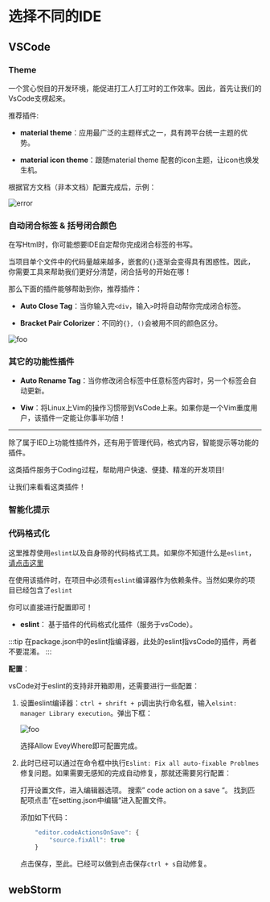 # 选择不同的IDE

## VSCode

### Theme

一个赏心悦目的开发环境，能促进打工人打工时的工作效率。因此，首先让我们的VsCode支楞起来。

推荐插件: 

* **material theme**：应用最广泛的主题样式之一，具有跨平台统一主题的优势。

* **material icon theme**：跟随material theme 配套的icon主题，让icon也焕发生机。

根据官方文档（非本文档）配置完成后，示例：

<img :src="$withBase('/images/specification/vs-theme.png')" alt="error">

### 自动闭合标签 & 括号闭合颜色

在写Html时，你可能想要IDE自定帮你完成闭合标签的书写。

当项目单个文件中的代码量越来越多，嵌套的`{}`逐渐会变得具有困惑性。因此，你需要工具来帮助我们更好分清楚，闭合括号的开始在哪！

那么下面的插件能够帮助到你，推荐插件：

* **Auto Close Tag**：当你输入完`<div`，输入`>`时将自动帮你完成闭合标签。

* **Bracket Pair Colorizer**：不同的`{}, ()`会被用不同的颜色区分。

<img :src="$withBase('/images/specification/vs-auto.png')" alt="foo">

### 其它的功能性插件

* **Auto Rename Tag**：当你修改闭合标签中任意标签内容时，另一个标签会自动更新。

* **Viw**：将Linux上Vim的操作习惯带到VsCode上来。如果你是一个Vim重度用户，该插件一定能让你事半功倍！

---

除了属于IED上功能性插件外，还有用于管理代码，格式内容，智能提示等功能的插件。

这类插件服务于Coding过程，帮助用户快速、便捷、精准的开发项目!

让我们来看看这类插件！

### 智能化提示

### 代码格式化

这里推荐使用`eslint`以及自身带的代码格式工具。如果你不知道什么是`eslint`，[请点击这里](https://eslint.org/)

在使用该插件时，在项目中必须有`eslint`编译器作为依赖条件。当然如果你的项目已经包含了`eslint`

你可以直接进行配置即可！

* **eslint**： 基于插件的代码格式化插件（服务于vsCode）。

:::tip
在package.json中的eslint指编译器，此处的eslint指vsCode的插件，两者不要混淆。
:::

**配置**：

vsCode对于eslint的支持非开箱即用，还需要进行一些配置：

1. 设置eslint编译器：`ctrl + shrift + p`调出执行命名框，输入`elsint: manager Library execution`。弹出下框：

    <img :src="$withBase('/images/specification/eslint-execution.png')" alt="foo">

    选择Allow EveyWhere即可配置完成。

2. 此时已经可以通过在命令框中执行`Eslint: Fix all auto-fixable Problmes`修复问题。如果需要无感知的完成自动修复，那就还需要另行配置：

    打开设置文件，进入编辑器选项。 搜索” code action on a save “。 找到匹配项点击”在setting.json中编辑“进入配置文件。
    
    添加如下代码：
    
    ```js
        "editor.codeActionsOnSave": {
            "source.fixAll": true
        }
    ```
   
   点击保存，至此。已经可以做到点击保存`ctrl + s`自动修复。

## webStorm
